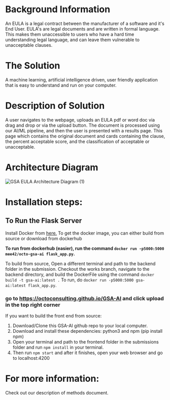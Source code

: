# Background Information

An EULA is a legal contract between the manufacturer of a software and it's End User.  EULA's are legal documents and are written in formal language.  This makes them unaccessible to users who have a hard time understanding legal language, and can leave them vulnerable to unacceptable clauses.

# The Solution

A machine learning, artificial intelligence driven, user friendly application that is easy to understand and run on your computer.


# Description of Solution 

A user navigates to the webpage, uploads an EULA pdf or word doc via drag and drop or via the upload button. The document is processed using our AI/ML pipeline, and then the user is presented with a results page. This page which contains the original document and cards containing the clause, the percent acceptable score, and the classification of acceptable or unacceptable.

# Architecture Diagram
![GSA EULA Architecture Diagram (1)](https://user-images.githubusercontent.com/17444067/90678596-e3697880-e22c-11ea-9280-f3f33c943c47.png)










# Installation steps: 
## To Run the Flask Server

Install Docker from [here.](https://docs.docker.com/desktop/) To get the docker image, you can either build from source or download from dockerhub

**To run from dockerhub (easier), run the command `docker run -p5000:5000 mee42/octo-gsa-ai flask_app.py`.**

To build from source, Open a different terminal and path to the backend folder in the submission. Checkout the works branch, navigate to the backend directory, and build the DockerFile using the command `docker build -t gsa-ai:latest .` To run, do `docker run -p5000:5000 gsa-ai:latest flask_app.py`.

### go to https://octoconsulting.github.io/GSA-AI and click upload in the top right corner

If you want to build the front end from source: 
1. Download/Clone this GSA-AI github repo to your local computer.
2. Download and install these dependencies: python3 and npm (pip install npm) 
3. Open your terminal and path to the frontend folder in the submissions folder
    and run `npm install` in your terminal.
4. Then run `npm start` and after it finishes, open your web browser and go to localhost:4200




# For more information: 
Check out our description of methods document.



